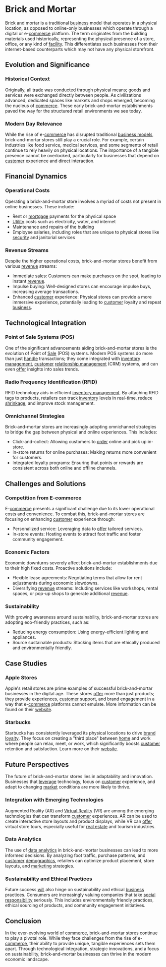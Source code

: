 # Brick and Mortar

Brick and mortar is a traditional [business](../b/business.md) model that operates in a physical location, as opposed to online-only businesses which operate through a digital or e-[commerce](../c/commerce.md) platform. The term originates from the building materials used historically, representing the physical presence of a store, office, or any kind of [facility](../f/facility.md). This differentiates such businesses from their internet-based counterparts which may not have any physical storefront.

## Evolution and Significance

### Historical Context

Originally, all [trade](../t/trade.md) was conducted through physical means; goods and services were exchanged directly between people. As civilizations advanced, dedicated spaces like markets and shops emerged, becoming the nucleus of [commerce](../c/commerce.md). These early brick-and-mortar establishments paved the way for the structured retail environments we see today.

### Modern Day Relevance

While the rise of e-[commerce](../c/commerce.md) has disrupted traditional [business models](../b/business_models.md), brick-and-mortar stores still play a crucial role. For example, certain industries like food service, medical services, and some segments of retail continue to rely heavily on physical locations. The importance of a tangible presence cannot be overlooked, particularly for businesses that depend on [customer](../c/customer.md) experience and direct interaction.

## Financial Dynamics

### Operational Costs

Operating a brick-and-mortar store involves a myriad of costs not present in online businesses. These include:
- Rent or [mortgage](../m/mortgage.md) payments for the physical space
- [Utility](../u/utility.md) costs such as electricity, water, and internet
- Maintenance and repairs of the building
- Employee salaries, including roles that are unique to physical stores like [security](../s/security.md) and janitorial services

### Revenue Streams

Despite the higher operational costs, brick-and-mortar stores benefit from various [revenue](../r/revenue.md) streams:
- Immediate sales: Customers can make purchases on the spot, leading to instant [revenue](../r/revenue.md).
- Impulse buying: Well-designed stores can encourage impulse buys, increasing average transactions.
- Enhanced [customer](../c/customer.md) experience: Physical stores can provide a more immersive experience, potentially leading to [customer](../c/customer.md) loyalty and repeat [business](../b/business.md).

## Technological Integration

### Point of Sale Systems (POS)

One of the significant advancements aiding brick-and-mortar stores is the evolution of Point of [Sale](../s/sale.md) (POS) systems. Modern POS systems do more than just [handle](../h/handle.md) transactions; they come integrated with [inventory management](../i/inventory_management.md), [customer](../c/customer.md) [relationship management](../r/relationship_management.md) (CRM) systems, and can even [offer](../o/offer.md) insights into sales trends.

### Radio Frequency Identification (RFID)

RFID technology aids in efficient [inventory management](../i/inventory_management.md). By attaching RFID tags to products, retailers can track [inventory](../i/inventory.md) levels in real-time, reduce [shrinkage](../s/shrinkage.md), and improve stock management.

### Omnichannel Strategies

Brick-and-mortar stores are increasingly adopting omnichannel strategies to bridge the gap between physical and online experiences. This includes:
- Click-and-collect: Allowing customers to [order](../o/order.md) online and pick up in-store.
- In-store returns for online purchases: Making returns more convenient for customers.
- Integrated loyalty programs: Ensuring that points or rewards are consistent across both online and offline channels.

## Challenges and Solutions

### Competition from E-commerce

E-[commerce](../c/commerce.md) presents a significant challenge due to its lower operational costs and convenience. To combat this, brick-and-mortar stores are focusing on enhancing [customer](../c/customer.md) experience through:
- Personalized service: Leveraging data to [offer](../o/offer.md) tailored services.
- In-store events: Hosting events to attract foot traffic and foster community engagement.
 
### Economic Factors

Economic downturns severely affect brick-and-mortar establishments due to their high fixed costs. Proactive solutions include:
- Flexible lease agreements: Negotiating terms that allow for rent adjustments during economic slowdowns.
- Diversifying [revenue](../r/revenue.md) streams: Including services like workshops, rental spaces, or pop-up shops to generate additional [revenue](../r/revenue.md).

### Sustainability

With growing awareness around sustainability, brick-and-mortar stores are adopting eco-friendly practices, such as:
- Reducing energy consumption: Using energy-efficient lighting and appliances.
- Source sustainable products: Stocking items that are ethically produced and environmentally friendly.

## Case Studies

### Apple Stores

Apple's retail stores are prime examples of successful brick-and-mortar businesses in the digital age. These stores [offer](../o/offer.md) more than just products; they provide experiences, [customer](../c/customer.md) support, and brand engagement in a way that e-[commerce](../c/commerce.md) platforms cannot emulate. More information can be found on their [website](https://www.apple.com/retail/).

### Starbucks

Starbucks has consistently leveraged its physical locations to drive [brand loyalty](../b/brand_loyalty.md). They focus on creating a "third place" between [home](../h/home.md) and work where people can relax, meet, or work, which significantly boosts [customer](../c/customer.md) retention and satisfaction. Learn more on their [website](https://www.starbucks.com/).

## Future Perspectives

The future of brick-and-mortar stores lies in adaptability and innovation. Businesses that [leverage](../l/leverage.md) technology, focus on [customer](../c/customer.md) experience, and adapt to changing [market](../m/market.md) conditions are more likely to thrive.

### Integration with Emerging Technologies

Augmented Reality (AR) and [Virtual Reality](../v/virtual_reality.md) (VR) are among the emerging technologies that can transform [customer](../c/customer.md) experiences. AR can be used to create interactive store layouts and product displays, while VR can [offer](../o/offer.md) virtual store tours, especially useful for [real estate](../r/real_estate.md) and tourism industries.

### Data Analytics

The use of [data analytics](../d/data_analytics.md) in brick-and-mortar businesses can lead to more informed decisions. By analyzing foot traffic, purchase patterns, and [customer](../c/customer.md) [demographics](../d/demographics.md), retailers can optimize product placement, store layouts, and [marketing](../m/marketing.md) strategies.

### Sustainability and Ethical Practices

Future success [will](../w/will.md) also hinge on sustainability and ethical [business](../b/business.md) practices. Consumers are increasingly valuing companies that take [social responsibility](../s/social_responsibility.md) seriously. This includes environmentally friendly practices, ethical sourcing of products, and community engagement initiatives.

## Conclusion

In the ever-evolving world of [commerce](../c/commerce.md), brick-and-mortar stores continue to play a pivotal role. While they face challenges from the rise of e-[commerce](../c/commerce.md), their ability to provide unique, tangible experiences sets them apart. Through technological integration, strategic innovations, and a focus on sustainability, brick-and-mortar businesses can thrive in the modern economic landscape.